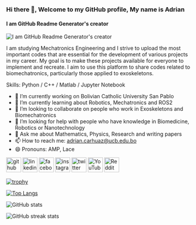 ### Hi there 👋, Welcome to my GitHub profile, My name is Adrian
#### I am GitHub Readme Generator's creator
![I am GitHub Readme Generator's creator](https://i.gifer.com/I8TU.gif)

I am studying Mechatronics Engineering and I strive to upload the most important codes that are essential for the development of various projects in my career. My goal is to make these projects available for everyone to implement and recreate. I aim to use this platform to share codes related to biomechatronics, particularly those applied to exoskeletons.

Skills: Python / C++ / Matlab / Jupyter Notebook

- 🔭 I’m currently working on Bolivian Catholic University San Pablo 
- 🌱 I’m currently learning about Robotics, Mechatronics and ROS2 
- 👯 I’m looking to collaborate on people who work in Exoskeletons and Biomechatronics 
- 🤔 I’m looking for help with people who have knowledge in Biomedicine, Robotics or Nanotechnology 
- 💬 Ask me about Mathematics, Physics, Research and writing papers 
- 📫 How to reach me: adrian.carhuaz@ucb.edu.bo 
- 😄 Pronouns: AMP, Lace 


[<img src='https://cdn.jsdelivr.net/npm/simple-icons@3.0.1/icons/github.svg' alt='github' height='40'>](https://github.com/AMP2233)  [<img src='https://cdn.jsdelivr.net/npm/simple-icons@3.0.1/icons/linkedin.svg' alt='linkedin' height='40'>](https://www.linkedin.com/in/adrian-carhuaz-902994200/)  [<img src='https://cdn.jsdelivr.net/npm/simple-icons@3.0.1/icons/facebook.svg' alt='facebook' height='40'>](https://www.facebook.com/AMP2233)  [<img src='https://cdn.jsdelivr.net/npm/simple-icons@3.0.1/icons/instagram.svg' alt='instagram' height='40'>](https://www.instagram.com/ampds2233/)  [<img src='https://cdn.jsdelivr.net/npm/simple-icons@3.0.1/icons/twitter.svg' alt='twitter' height='40'>](https://twitter.com/AMPDS2233)  [<img src='https://cdn.jsdelivr.net/npm/simple-icons@3.0.1/icons/youtube.svg' alt='YouTube' height='40'>](https://www.youtube.com/channel/amp2233)  [<img src='https://cdn.jsdelivr.net/npm/simple-icons@3.0.1/icons/reddit.svg' alt='Reddit' height='40'>](https://www.reddit.com/user/Adrian_Carhuaz_2233)  

[![trophy](https://github-profile-trophy.vercel.app/?username=AMP2233)](https://github.com/ryo-ma/github-profile-trophy)

[![Top Langs](https://github-readme-stats.vercel.app/api/top-langs/?username=AMP2233)](https://github.com/anuraghazra/github-readme-stats)

![GitHub stats](https://github-readme-stats.vercel.app/api?username=AMP2233&show_icons=true)  

![GitHub streak stats](https://streak-stats.demolab.com/?user=AMP2233)  

